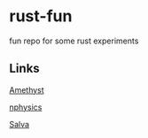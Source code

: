 # rust-fun
fun repo for some rust experiments

## Links

[Amethyst](https://amethyst.rs/)

[nphysics](https://nphysics.org/)

[Salva](https://www.salva.rs/)
